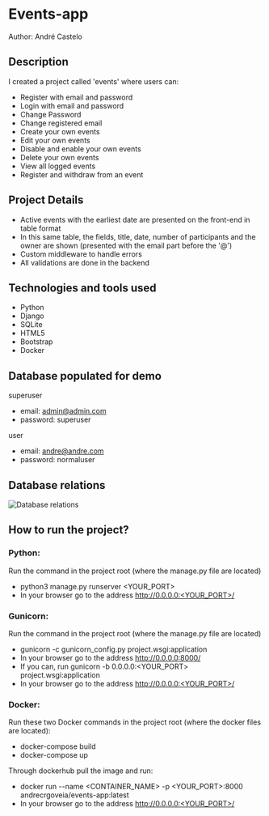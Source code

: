 # Events-app
Author: André Castelo

## Description
I created a project called 'events' where users can:
- Register with email and password
- Login with email and password
- Change Password
- Change registered email
- Create your own events
- Edit your own events
- Disable and enable your own events
- Delete your own events
- View all logged events
- Register and withdraw from an event

## Project Details
- Active events with the earliest date are presented on the front-end in table format
- In this same table, the fields, title, date, number of participants and the owner are shown (presented with the email part before the '@')
- Custom middleware to handle errors
- All validations are done in the backend

## Technologies and tools used
- Python
- Django
- SQLite
- HTML5
- Bootstrap
- Docker

## Database populated for demo
superuser
- email: admin@admin.com
- password: superuser

user
- email: andre@andre.com
- password: normaluser

## Database relations
![Database relations](https://github.com/andrecrgoveia/events/db_relations.png)

## How to run the project?

### Python:
Run the command in the project root (where the manage.py file are located)
- python3 manage.py runserver <YOUR_PORT>
- In your browser go to the address http://0.0.0.0:<YOUR_PORT>/

### Gunicorn:
Run the command in the project root (where the manage.py file are located)
- gunicorn -c gunicorn_config.py project.wsgi:application
- In your browser go to the address http://0.0.0.0:8000/
- If you can, run gunicorn -b 0.0.0.0:<YOUR_PORT> project.wsgi:application
- In your browser go to the address http://0.0.0.0:<YOUR_PORT>/

### Docker:
Run these two Docker commands in the project root (where the docker files are located):
- docker-compose build
- docker-compose up

Through dockerhub pull the image and run:
- docker run --name <CONTAINER_NAME> -p <YOUR_PORT>:8000 andrecrgoveia/events-app:latest
- In your browser go to the address http://0.0.0.0:<YOUR_PORT>/

